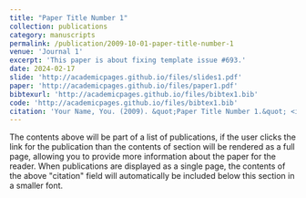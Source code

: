 ```yaml
---
title: "Paper Title Number 1"
collection: publications
category: manuscripts
permalink: /publication/2009-10-01-paper-title-number-1
venue: 'Journal 1'
excerpt: 'This paper is about fixing template issue #693.'
date: 2024-02-17
slide: 'http://academicpages.github.io/files/slides1.pdf'
paper: 'http://academicpages.github.io/files/paper1.pdf'
bibtexurl: 'http://academicpages.github.io/files/bibtex1.bib'
code: 'http://academicpages.github.io/files/bibtex1.bib'
citation: 'Your Name, You. (2009). &quot;Paper Title Number 1.&quot; <i>Journal 1</i>. 1(1).'
---
```

The contents above will be part of a list of publications, if the user clicks the link for the publication than the contents of section will be rendered as a full page, allowing you to provide more information about the paper for the reader. When publications are displayed as a single page, the contents of the above "citation" field will automatically be included below this section in a smaller font.
